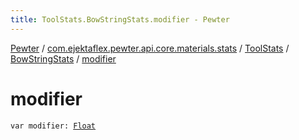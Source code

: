 ```yaml
---
title: ToolStats.BowStringStats.modifier - Pewter
---
```


[Pewter](../../../index.html) / [com.ejektaflex.pewter.api.core.materials.stats](../../index.html) / [ToolStats](../index.html) / [BowStringStats](index.html) / [modifier](./modifier.html)

# modifier

`var modifier: `[`Float`](https://kotlinlang.org/api/latest/jvm/stdlib/kotlin/-float/index.html)